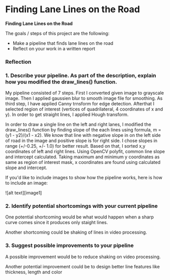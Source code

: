 # **Finding Lane Lines on the Road** 



**Finding Lane Lines on the Road**

The goals / steps of this project are the following:
* Make a pipeline that finds lane lines on the road
* Reflect on your work in a written report



### Reflection

### 1. Describe your pipeline. As part of the description, explain how you modified the draw_lines() function.

My pipeline consisted of 7 steps. First I converted given image to grayscale image. Then I applied gaussien blur to smooth image file for smoothing. As third step, I have applied Canny trnsform for edge detection. Afterthat I selected region of interest (vertices of quadrilateral, 4 coordinates of x and y). In order to get straight lines, I applied Hough transform. 

In order to draw a single line on the left and right lanes, I modified the draw_lines() function by finding slope of the each lines using formula, m = (y1 - y2)/(x1 - x2). We know that line with negative slope in on the left side of road in the image and positive slope is for right side. I chose slopes in range (+/-0.25, +/- 1.0) for better result. Based on that, I sorted x,y coordinates of left and right lines. Using OpenCV polyfit, common line slope and intercept calculated. Taking maximum and minimum y coordinates as same as region of interest mask, x coordinates are found using calculated slope and intercept.  

If you'd like to include images to show how the pipeline works, here is how to include an image: 

![alt text][image1]


### 2. Identify potential shortcomings with your current pipeline


One potential shortcoming would be what would happen when a sharp curve comes since it produces only staight lines.

Another shortcoming could be shaking of lines in video processing.


### 3. Suggest possible improvements to your pipeline

A possible improvement would be to reduce shaking on video processing.

Another potential improvement could be to design better line features like thickness, length and color
